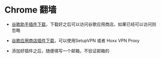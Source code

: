 # Chrome 翻墙

- [谷歌助手插件下载](http://googlehelper.net/)，下载好之后可以访问谷歌应用商店，如果已经可以访问则忽略

- [谷歌应用商店插件下载](https://chrome.google.com/webstore/detail/setupvpn-lifetime-free-vp/oofgbpoabipfcfjapgnbbjjaenockbdp/related)，可以使用SetupVPN 或者 Hoxx VPN Proxy

- 添加好插件之后，随便填写一个邮箱，不验证邮箱的

